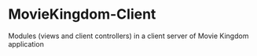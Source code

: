 # MovieKingdom-Client
Modules (views and client controllers) in a client server of Movie Kingdom application
